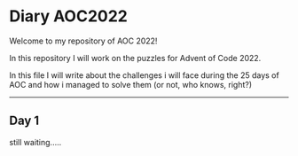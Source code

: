 # Diary AOC2022

Welcome to my repository of AOC 2022!

In this repository I will work on the puzzles for Advent of Code 2022.

In this file I will write about the challenges i will face during the 25 days of AOC and how i managed to solve them (or not, who knows, right?)

---------
## Day 1

still waiting.....